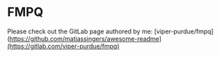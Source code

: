 # FMPQ

Please check out the GitLab page authored by me: [viper-purdue/fmpq](https://github.com/matiassingers/awesome-readme](https://gitlab.com/viper-purdue/fmpq)
